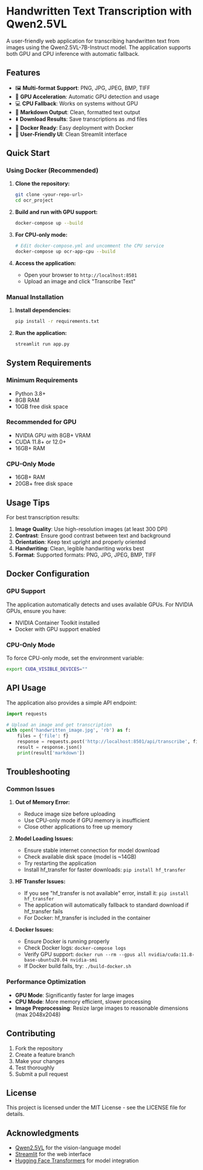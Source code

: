 # Handwritten Text Transcription with Qwen2.5VL

A user-friendly web application for transcribing handwritten text from images using the Qwen2.5VL-7B-Instruct model. The application supports both GPU and CPU inference with automatic fallback.

## Features

- 🖼️ **Multi-format Support**: PNG, JPG, JPEG, BMP, TIFF
- 🚀 **GPU Acceleration**: Automatic GPU detection and usage
- 💻 **CPU Fallback**: Works on systems without GPU
- 📝 **Markdown Output**: Clean, formatted text output
- ⬇️ **Download Results**: Save transcriptions as .md files
- 🐳 **Docker Ready**: Easy deployment with Docker
- 🎨 **User-Friendly UI**: Clean Streamlit interface

## Quick Start

### Using Docker (Recommended)

1. **Clone the repository:**
   ```bash
   git clone <your-repo-url>
   cd ocr_project
   ```

2. **Build and run with GPU support:**
   ```bash
   docker-compose up --build
   ```

3. **For CPU-only mode:**
   ```bash
   # Edit docker-compose.yml and uncomment the CPU service
   docker-compose up ocr-app-cpu --build
   ```

4. **Access the application:**
   - Open your browser to `http://localhost:8501`
   - Upload an image and click "Transcribe Text"

### Manual Installation

1. **Install dependencies:**
   ```bash
   pip install -r requirements.txt
   ```

2. **Run the application:**
   ```bash
   streamlit run app.py
   ```

## System Requirements

### Minimum Requirements
- Python 3.8+
- 8GB RAM
- 10GB free disk space

### Recommended for GPU
- NVIDIA GPU with 8GB+ VRAM
- CUDA 11.8+ or 12.0+
- 16GB+ RAM

### CPU-Only Mode
- 16GB+ RAM
- 20GB+ free disk space

## Usage Tips

For best transcription results:

1. **Image Quality**: Use high-resolution images (at least 300 DPI)
2. **Contrast**: Ensure good contrast between text and background
3. **Orientation**: Keep text upright and properly oriented
4. **Handwriting**: Clean, legible handwriting works best
5. **Format**: Supported formats: PNG, JPG, JPEG, BMP, TIFF

## Docker Configuration

### GPU Support
The application automatically detects and uses available GPUs. For NVIDIA GPUs, ensure you have:
- NVIDIA Container Toolkit installed
- Docker with GPU support enabled

### CPU-Only Mode
To force CPU-only mode, set the environment variable:
```bash
export CUDA_VISIBLE_DEVICES=""
```

## API Usage

The application also provides a simple API endpoint:

```python
import requests

# Upload an image and get transcription
with open('handwritten_image.jpg', 'rb') as f:
    files = {'file': f}
    response = requests.post('http://localhost:8501/api/transcribe', files=files)
    result = response.json()
    print(result['markdown'])
```

## Troubleshooting

### Common Issues

1. **Out of Memory Error:**
   - Reduce image size before uploading
   - Use CPU-only mode if GPU memory is insufficient
   - Close other applications to free up memory

2. **Model Loading Issues:**
   - Ensure stable internet connection for model download
   - Check available disk space (model is ~14GB)
   - Try restarting the application
   - Install hf_transfer for faster downloads: `pip install hf_transfer`

3. **HF Transfer Issues:**
   - If you see "hf_transfer is not available" error, install it: `pip install hf_transfer`
   - The application will automatically fallback to standard download if hf_transfer fails
   - For Docker: hf_transfer is included in the container

4. **Docker Issues:**
   - Ensure Docker is running properly
   - Check Docker logs: `docker-compose logs`
   - Verify GPU support: `docker run --rm --gpus all nvidia/cuda:11.8-base-ubuntu20.04 nvidia-smi`
   - If Docker build fails, try: `./build-docker.sh`

### Performance Optimization

- **GPU Mode**: Significantly faster for large images
- **CPU Mode**: More memory efficient, slower processing
- **Image Preprocessing**: Resize large images to reasonable dimensions (max 2048x2048)

## Contributing

1. Fork the repository
2. Create a feature branch
3. Make your changes
4. Test thoroughly
5. Submit a pull request

## License

This project is licensed under the MIT License - see the LICENSE file for details.

## Acknowledgments

- [Qwen2.5VL](https://github.com/QwenLM/Qwen2-VL) for the vision-language model
- [Streamlit](https://streamlit.io/) for the web interface
- [Hugging Face Transformers](https://huggingface.co/transformers/) for model integration
